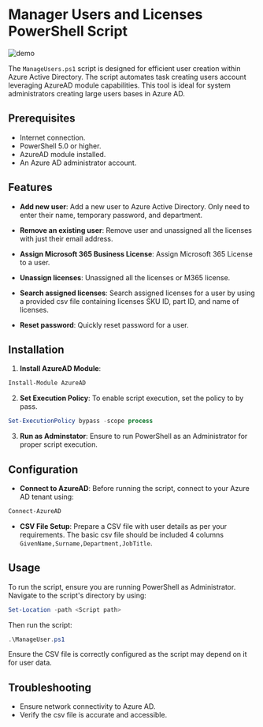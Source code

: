 # Manager Users and Licenses PowerShell Script
![demo](https://i.imgur.com/9foQZQA.png)

The `ManageUsers.ps1` script is designed for efficient user creation within Azure Active Directory. 
The script automates task creating users account leveraging AzureAD module capabilities.
This tool is ideal for system administrators creating large users bases in Azure AD.

## Prerequisites

- Internet connection.
- PowerShell 5.0 or higher.
- AzureAD module installed.
- An Azure AD administrator account.

## Features

- **Add new user**: Add a new user to Azure Active Directory. Only need to enter their name, temporary password, and department.

- **Remove an existing user**: Remove user and unassigned all the licenses with just their email address.

- **Assign Microsoft 365 Business License**: Assign Microsoft 365 License to a user.

- **Unassign licenses**: Unassigned all the licenses or M365 license.

- **Search assigned licenses**: Search assigned licenses for a user by using a provided csv file containing licenses SKU ID, part ID, and name of licenses.

- **Reset password**: Quickly reset password for a user.

## Installation

1. **Install AzureAD Module**: 

```PowerShell
Install-Module AzureAD
```
2. **Set Execution Policy**: To enable script execution, set the policy to by pass. 

```PowerShell
Set-ExecutionPolicy bypass -scope process
```
3. **Run as Adminstator**: Ensure to run PowerShell as an Administrator for proper script execution.

## Configuration

- **Connect to AzureAD**: Before running the script, connect to your Azure AD tenant using:
```PowerShell
Connect-AzureAD
```
- **CSV File Setup**: Prepare a CSV file with user details as per your requirements. The basic csv file should be included 4 columns `GivenName,Surname,Department,JobTitle`.



## Usage

To run the script, ensure you are running PowerShell as Administrator. Navigate to the script's directory by using:
```PowerShell
Set-Location -path <Script path>
```

Then run the script:

```PowerShell
.\ManageUser.ps1
```

Ensure the CSV file is correctly configured as the script may depend on it for user data.

## Troubleshooting

- Ensure network connectivity to Azure AD.
- Verify the csv file is accurate and accessible.